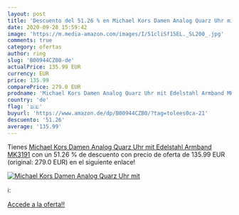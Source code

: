 ```yaml
---
layout: post
title: 'Descuento del 51.26 % en Michael Kors Damen Analog Quarz Uhr mit '
date: 2020-09-28 15:59:42
image: 'https://m.media-amazon.com/images/I/51cliSf15EL._SL200_.jpg'
comments: true
category: ofertas
author: ring
slug: 'B00944CZB0-de'
actualPrice: 135.99 EUR
currency: EUR
price: 135.99
comparePrice: 279.0 EUR
prodname: 'Michael Kors Damen Analog Quarz Uhr mit Edelstahl Armband MK3191'
country: 'de'
flag: '🇩🇪'
buyurl: 'https://www.amazon.de/dp/B00944CZB0/?tag=tolees0ca-21'
descuento: '51.26'
average: '135.99'
---
```


Tienes [Michael Kors Damen Analog Quarz Uhr mit Edelstahl Armband MK3191](https://www.amazon.de/dp/B00944CZB0/?tag=tolees0ca-21) con un 51.26 % de descuento con precio de oferta de 135.99 EUR (original: 279.0 EUR) en el siguiente enlace!

[![Michael Kors Damen Analog Quarz Uhr mit ](https://m.media-amazon.com/images/I/51cliSf15EL._SL200_.jpg)](https://www.amazon.de/dp/B00944CZB0/?tag=tolees0ca-21)

ℹ️:


[Accede a la oferta!!](https://www.amazon.de/dp/B00944CZB0/?tag=tolees0ca-21)
